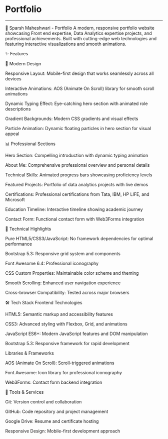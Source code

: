 # Portfolio
<hr/>
🚀 Sparsh Maheshwari - Portfolio
A modern, responsive portfolio website showcasing Front end expertise, Data Analytics expertise projects, and professional achievements. Built with cutting-edge web technologies and featuring interactive visualizations and smooth animations.

✨ Features

🎨 Modern Design

Responsive Layout: Mobile-first design that works seamlessly across all devices

Interactive Animations: AOS (Animate On Scroll) library for smooth scroll animations

Dynamic Typing Effect: Eye-catching hero section with animated role descriptions

Gradient Backgrounds: Modern CSS gradients and visual effects

Particle Animation: Dynamic floating particles in hero section for visual appeal

📊 Professional Sections

Hero Section: Compelling introduction with dynamic typing animation

About Me: Comprehensive professional overview and personal details

Technical Skills: Animated progress bars showcasing proficiency levels

Featured Projects: Portfolio of data analytics projects with live demos

Certifications: Professional certifications from Tata, IBM, HP LIFE, and Microsoft

Education Timeline: Interactive timeline showing academic journey

Contact Form: Functional contact form with Web3Forms integration

🔧 Technical Highlights

Pure HTML5/CSS3/JavaScript: No framework dependencies for optimal performance

Bootstrap 5.3: Responsive grid system and components

Font Awesome 6.4: Professional iconography

CSS Custom Properties: Maintainable color scheme and theming

Smooth Scrolling: Enhanced user navigation experience

Cross-browser Compatibility: Tested across major browsers

🛠️ Tech Stack
Frontend Technologies

HTML5: Semantic markup and accessibility features

CSS3: Advanced styling with Flexbox, Grid, and animations

JavaScript ES6+: Modern JavaScript features and DOM manipulation

Bootstrap 5.3: Responsive framework for rapid development

Libraries & Frameworks

AOS (Animate On Scroll): Scroll-triggered animations

Font Awesome: Icon library for professional iconography

Web3Forms: Contact form backend integration

🔧 Tools & Services

Git: Version control and collaboration

GitHub: Code repository and project management

Google Drive: Resume and certificate hosting

Responsive Design: Mobile-first development approach

